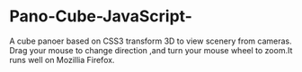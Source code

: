 # Pano-Cube-JavaScript-
A cube panoer based on CSS3 transform 3D to view scenery from cameras. Drag your mouse to change direction ,and turn your mouse wheel to zoom.It runs well on Mozillia Firefox.
